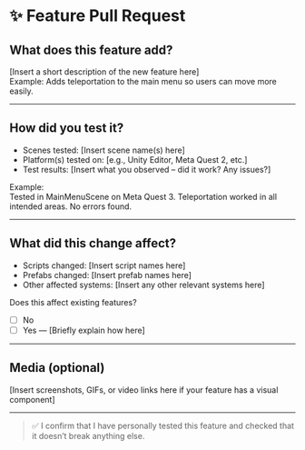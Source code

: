 # ✨ Feature Pull Request

## What does this feature add?

[Insert a short description of the new feature here]  
Example: Adds teleportation to the main menu so users can move more easily.

---

## How did you test it?

- Scenes tested: [Insert scene name(s) here]
- Platform(s) tested on: [e.g., Unity Editor, Meta Quest 2, etc.]
- Test results: [Insert what you observed – did it work? Any issues?]

Example:  
Tested in MainMenuScene on Meta Quest 3. Teleportation worked in all intended areas. No errors found.

---

## What did this change affect?

- Scripts changed: [Insert script names here]
- Prefabs changed: [Insert prefab names here]
- Other affected systems: [Insert any other relevant systems here]

Does this affect existing features?
- [ ] No
- [ ] Yes — [Briefly explain how here]

---

## Media (optional)

[Insert screenshots, GIFs, or video links here if your feature has a visual component]

---

> ✅ I confirm that I have personally tested this feature and checked that it doesn’t break anything else.
